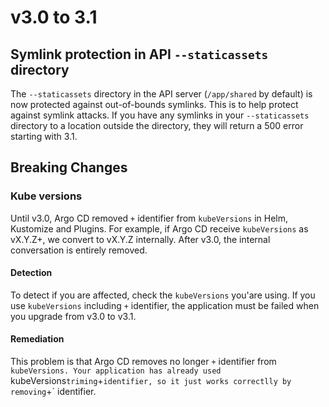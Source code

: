 # v3.0 to 3.1

## Symlink protection in API `--staticassets` directory

The `--staticassets` directory in the API server (`/app/shared` by default) is now protected against out-of-bounds 
symlinks. This is to help protect against symlink attacks. If you have any symlinks in your `--staticassets` directory
to a location outside the directory, they will return a 500 error starting with 3.1.

## Breaking Changes

### Kube versions

Until v3.0, Argo CD removed `+` identifier from `kubeVersions` in Helm, Kustomize and Plugins. For example, if Argo CD receive `kubeVersions` as vX.Y.Z+, we convert to vX.Y.Z internally. After v3.0, the internal conversation is entirely removed.

#### Detection

To detect if you are affected, check the `kubeVersions` you'are using. If you use `kubeVersions` including `+` identifier, the application must be failed when you upgrade from v3.0 to v3.1.

#### Remediation

This problem is that Argo CD removes no longer `+` identifier from `kubeVersions. Your application has already used `kubeVersions` triming `+` identifier, so it just works correctlly by removing `+` identifier. 
